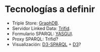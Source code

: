 # Tecnologías a definir

* Triple Store: [GraphDB](https://www.ontotext.com/).
* Servidor Linked Data: [Trifid](https://github.com/zazuko/trifid).
* Formulario SPARQL: [YASGUI](https://triply.cc/docs/yasgui-api).
* Proxy SPARQL: Trifid?
* Visualización: [D3-SPARQL](https://github.com/zazuko/d3-sparql) + [D3](https://d3js.org/)?